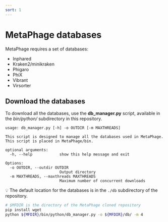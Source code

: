 ```yaml
---
sort: 1
---
```


# MetaPhage databases

MetaPhage requires a set of databases:
* Inphared
* Kraken2/minikraken
* Phigaro
* PhiX
* Vibrant
* Virsorter

## Download the databases

To download all the databases, use the **db_manager.py** script, available in the
_bin/python/_ subdirectory in this repository.

```text
usage: db_manager.py [-h] -o OUTDIR [-m MAXTHREADS]

This script is designed to manage all the databases used in MetaPhage. This script is placed in MetaPhage/bin.

optional arguments:
  -h, --help            show this help message and exit

Options:
  -o OUTDIR, --outdir OUTDIR
                        Output directory
  -m MAXTHREADS, --maxthreads MAXTHREADS
                        Maximum number of concurrent downloads
```

:bulb: The default location for the databases is in the `./db` subdirectory
of the repository.

```bash
# $MFDIR is the directory of the MetaPhage cloned repository
pip install wget
python ${MFDIR}/bin/python/db_manager.py -o ${MFDIR}/db/ -m 4
```